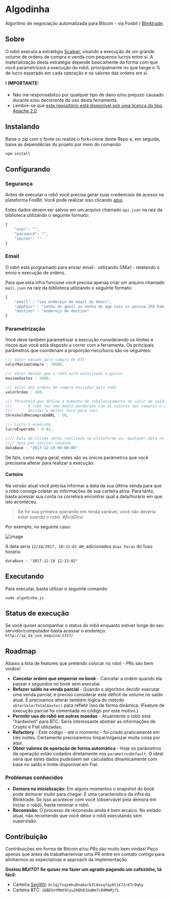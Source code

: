 # Algodinha

Algoritmo de negociação automatizada para Bitcoin - via Foxbit / [Blinktrade](https://github.com/blinktrade/BlinkTradeJS).

## Sobre

O robô executa a estratégia [Scalper](https://www.daytraderpro.com.br/blog/o-que-e-scalping/), visando a execução de um grande volume de ordens de compra e venda com pequenos lucros entre si. A materialização desta estratégia depende basicamente da forma com que você parametrizará a execução do robô, principalmente no que tange o % de lucro esperado em cada operação e os valores das ordens em si. 

:exclamation: **IMPORTANTE:**

 - Não me responsabilizo por qualquer tipo de dano e/ou prejuizo causado durante e/ou decorrente do uso desta ferramenta. 
 - Lembre-se que [este repositório está disponível sob uma licença do tipo Apache 2.0](https://github.com/felipegtx/algodinha/blob/master/LICENSE).

## Instalando

Baixe o zip com o fonte ou realize o fork+clone deste Repo e, em seguida, baixe as dependêcias do projeto por meio do comando:

```javascript
npm install
```

## Configurando

### Segurança
Antes de executar o robô você precisa gerar suas credenciais de acesso na plataforma FoxBit. Você pode realizar isso clicando [aqui](https://foxbit.exchange/#api). 

Estes dados devem ser salvos em um arquivo chamado `api.json` na raiz da biblioteca utilizando o seguinte formato:

```javascript
{ 
    "user": "",
    "password": "",
    "secret": ""
}
```

### Email
O robô está programado para enviar email - utilizando GMail - relatando o envio e execução de ordens. 

Para que esta infra funcione você precisa apenas criar um arquivo chamado `mail.json` na raiz da biblioteca utilizando o seguinte formato:

```javascript
{
    "email" : "seu endereço de email do Gmail",
    "appPass" : "senha do gmail ou senha de app caso vc possua 2FA habilitado",
    "destino" : "endereço de destino"
}
```

### Parametrização
Você deve também parametrizar a execução considerando os limites e riscos que você está disposto a correr com a ferramenta. Os principais parâmetros que coordenam a proporção risco/lucro são os seguintes:

```javascript
/// Valor máximo para compra de BTC
valorMaximoCompra : 70000,

/// Valor máximo que o robô está autorizado a gastar
maximoGastos : 2000,

/// Valor das ordens de compra enviadas pelo robô
valorOrdem : 200,

/// Threshold que define o momento de rebalanceamento do valor de saída
///     - O robô faz uma média ponderada com os valores das compras e utiliza esta informação para 
///       decidir a melhor hora para sair
thresholdRecompraEmBRL : 50,

/// Lucro % esperado
lucroEsperado : 0.01,

//// Data da última venda realizada na plataforma ou, qualquer data no futuro caso vc
//// opte por iniciar vendido
dataBase : "2017-12-19 00:00:00"
```

De fato, como regra geral, estes são os únicos parâmetros que você precisaria alterar para realizar a execução.

#### Carteira

Na versão atual você precisa informar a data da sua última venda para que o robô consiga coletar as informações de sua carteira ativa. Para tanto, basta acessar sua conta na corretora encontrar qual a data/horário em que isto aconteceu. 

> Se for sua primeira operando em renda variável, você não deveria estar usando o robô. *#ficaDica*

Por exemplo, no seguinte caso:

![image](https://user-images.githubusercontent.com/1022404/34125435-5e516aa0-e41d-11e7-8ffc-3e4fc8e0a797.png)

A data seria `12/18/2017, 10:22:02 AM`, adicionados `duas horas` do fuso horário.
```
dataBase : "2017-12-18 12:22:02"
```

## Executando

Para executar, basta utilizar o seguinte comando:

```
node algodinha.js
```

## Status de execução

Se você quiser acompanhar o status do robô enquanto estiver longe do seu servidor/computador basta acessar o endereço: `http://ip_da_sua_maquina:1337/`


## Roadmap

Abaixo a lista de features que pretendo colocar no robô - PRs são bem vindos!

 - **Cancelar ordem que emperrar no book** - Cancelar a ordem quando ela passar `X` segundos no book sem executar.
 - **Refazer saldo na venda parcial** - Quando o algoritmo decidir executar uma venda parcial, é preciso considerar este déficit de volume no saldo atual. É precisamos alterar também lógica do método `obterValorTotalGasto()` para refletir isso de forma dinâmica. (Feature de execução parcial foi comentada no código por este motivo.)
 - **Permitir uso do robô em outras moedas** - Atualmente o robô está "hardwired" para BTC. Seria interessante abstrair as informações de Crypto e Fiat utilizadas.
 - **Refactory** - Este código - até o momento - foi criado praticamente em três noites. Certamente precisaremos limpar/organizar muita coisa por aqui.
 - **Obter valores de operação de forma automática** - Hoje os parâmetros de operação estão codados diretamente nos `parametrosDefault`. O ideal seria que estes dados pudessem ser calculados dinamicamente com base no saldo e limite disponível em Fiat.
 
 ### Problemas conhecidos
 
  - **Demora na inicialização:** Em alguns momentos o snapshot do book pode demorar muito para chegar. É uma característica da infra da Blinktrade. Se isso acontecer com você (observável pela demora em iniciar o robô), basta reiniciar o robô.
  - **Reconexão:** O processo de reconexão ainda é bem arcaico. No estado atual, não recomendo que você deixe o robô executando sem supervisão.
  
## Contribuição

Contribuições em forma de Bitcoin e/ou PRs são muito bem vindas! Peço apenas que antes de trabalhar/enviar uma PR entre em contato comigo para alinharmos as expectativas e approach da implementação.

**Gostou _MUITO_? Se quiser me fazer um agrado pagando um cafezinho, tá fácil:** 
 - Carteira [SegWit](https://en.wikipedia.org/wiki/SegWit): `bc1qjfsqzmhu9na6ark3ldxxqfay8tjk72c67c9qhy`
 - Carteira BTC: `18BE5nYMmX91yu26Qh81UaNm7c89MmMj71`

